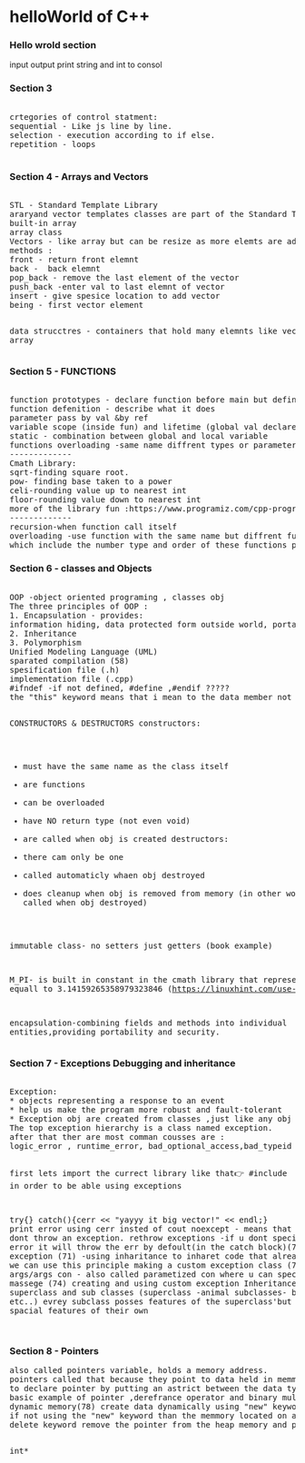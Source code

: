 # helloWorld of C++

<!-- https://github.com/profjpbaugh/complete-cpp-developer-course -->

<h3>Hello wrold section </h3>
input output print string and int to consol


<h3>Section 3 </h3>
<pre>  
crtegories of control statment:
sequential - Like js line by line.
selection - execution according to if else.
repetition - loops

</pre>


<h3>Section 4 - Arrays and Vectors</h3>
<pre> 
STL - Standard Template Library
araryand vector templates classes are part of the Standard Template Library
built-in array
array class
Vectors - like array but can be resize as more elemts are added to them(no need spesify initial capacity)
methods :
front - return front elemnt
back -  back elemnt
pop_back - remove the last element of the vector
push_back -enter val to last elemnt of vector
insert - give spesice location to add vector
being - first vector element


data strucctres - containers that hold many elemnts like vector or array
</pre>


<h3>Section 5 - FUNCTIONS </h3>
<pre>  
function prototypes - declare function before main but define it after main (42)
function defenition - describe what it does
parameter pass by val &by ref
variable scope (inside fun) and lifetime (global val declare above main)
static - combination between global and local variable
functions overloading -same name diffrent types or parameter
-------------
Cmath Library:
sqrt-finding square root.
pow- finding base taken to a power
celi-rounding value up to nearest int
floor-rounding value down to nearest int
more of the library fun :https://www.programiz.com/cpp-programming/library-function/cmath
-------------
recursion-when function call itself 
overloading -use function with the same name but diffrent function signatures 
which include the number type and order of these functions parameter
</pre>

<h3>Section 6 - classes and Objects </h3>
<pre>  
OOP -object oriented programing , classes obj
The three principles of OOP :
1. Encapsulation - provides: 
information hiding, data protected form outside world, portability
2. Inheritance
3. Polymorphism
Unified Modeling Language (UML)
sparated compilation (58)
spesification file (.h)
implementation file (.cpp)
#ifndef -if not defined, #define ,#endif ?????
the "this" keyword means that i mean to the data member not the parameter

CONSTRUCTORS & DESTRUCTORS
constructors:
* must have the same name as the class itself
* are functions
* can be overloaded
* have NO return type (not even void)
* are called when obj is created
destructors:
* there cam only be one
* called automaticly whaen obj destroyed
* does cleanup when obj is removed from memory
(in other words,they called when obj destroyed)

immutable class- no setters just getters (book example)

M_PI- is built in constant in the cmath library that represent pi
and equall to 3.14159265358979323846
(https://linuxhint.com/use-the-pi-constant-in-cpp/)

encapsulation-combining fields and methods into individual entities,providing
portability and security.
</pre>

<h3>Section 7 - Exceptions Debugging and inheritance</h3>
<pre>  
Exception: 
* objects representing a response to an event
* help us make the program more robust and fault-tolerant
* Exception obj are created from classes ,just like any obj are.
The top exception hierarchy is a class named exception.
after that ther are most comman cousses are : 
logic_error , runtime_error, bad_optional_access,bad_typeid

first lets import the currect library like that👉 #include<stdexcept>  in order to be able using exceptions

try{}
catch(){cerr << "yayyy it big vector!" << endl;}
print error using cerr insted of cout
noexcept - means that function dont throw an exception.
rethrow exceptions -if u dont specify throw error it will throw the err by defoult(in the catch block)(70)
custom exception (71) -using inharitance to inharet code that already wrriten 
we can use this principle making a custom exception class
(71) no args/args con - also called parametized con where u can specify a massege
(74) creating and using custom exception
Inheritance - superclass and sub classes (superclass -animal subclasses- bird cat etc..)
evrey subclass posses features of the superclass'but also have a spacial features of their own 

</pre>

<h3>Section 8 - Pointers </h3>
<pre>
also called pointers variable, holds a memory address.
pointers called that because they point to data held in memmory rather than holding that data
to declare pointer by putting an astrict between the data type and identifier
basic example of pointer ,derefrance operator and binary multiplication operator(77) 
dynamic memory(78) create data dynamically using "new" keyword
if not using the "new" keyword than the memmory located on an area called runtime stack.
delete keyword remove the pointer from the heap memory and prevent "memory leak"


int* 



</pre>